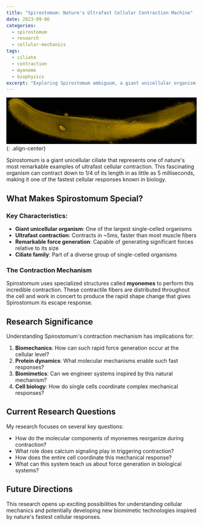 ```yaml
---
title: "Spirostomum: Nature's Ultrafast Cellular Contraction Machine"
date: 2023-09-06
categories: 
  - spirostomum
  - research
  - cellular-mechanics
tags:
  - ciliate
  - contraction
  - myoneme
  - biophysics
excerpt: "Exploring Spirostomum ambiguum, a giant unicellular organism capable of contracting to 1/4 of its length in just 5 milliseconds."
---
```


![Spirostomum microscopy image](/images/spirostomum.jpg){: .align-center}

Spirostomum is a giant unicellular ciliate that represents one of nature's most remarkable examples of ultrafast cellular contraction. This fascinating organism can contract down to 1/4 of its length in as little as 5 milliseconds, making it one of the fastest cellular responses known in biology.

## What Makes Spirostomum Special?

### Key Characteristics:
- **Giant unicellular organism**: One of the largest single-celled organisms
- **Ultrafast contraction**: Contracts in ~5ms, faster than most muscle fibers
- **Remarkable force generation**: Capable of generating significant forces relative to its size
- **Ciliate family**: Part of a diverse group of single-celled organisms

### The Contraction Mechanism

Spirostomum uses specialized structures called **myonemes** to perform this incredible contraction. These contractile fibers are distributed throughout the cell and work in concert to produce the rapid shape change that gives Spirostomum its escape response.

## Research Significance

Understanding Spirostomum's contraction mechanism has implications for:

1. **Biomechanics**: How can such rapid force generation occur at the cellular level?
2. **Protein dynamics**: What molecular mechanisms enable such fast responses?
3. **Biomimetics**: Can we engineer systems inspired by this natural mechanism?
4. **Cell biology**: How do single cells coordinate complex mechanical responses?

## Current Research Questions

My research focuses on several key questions:

- How do the molecular components of myonemes reorganize during contraction?
- What role does calcium signaling play in triggering contraction?
- How does the entire cell coordinate this mechanical response?
- What can this system teach us about force generation in biological systems?

## Future Directions

This research opens up exciting possibilities for understanding cellular mechanics and potentially developing new biomimetic technologies inspired by nature's fastest cellular responses.
